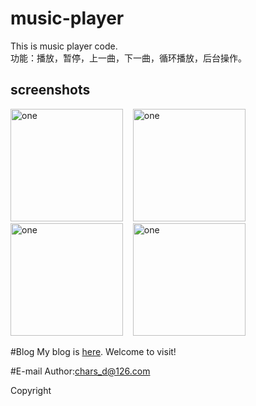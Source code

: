 # music-player
This is music player code.<br/>
功能：播放，暂停，上一曲，下一曲，循环播放，后台操作。

screenshots
-----------------------
<img alt="one" src="https://raw.github.com/charsdavy/music-player/master/screenshots/m1.png" width="180">
&nbsp;&nbsp;
<img alt="one" src="https://raw.github.com/charsdavy/music-player/master/screenshots/m2.png" width="180">
&nbsp;&nbsp;
<img alt="one" src="https://raw.github.com/charsdavy/music-player/master/screenshots/m3.png" width="180">
&nbsp;&nbsp;
<img alt="one" src="https://raw.github.com/charsdavy/music-player/master/screenshots/m4.png" width="180">
&nbsp;&nbsp;

#Blog
My blog is [here](http://www.cnblogs.com/chars). Welcome to visit!

#E-mail
Author:chars_d@126.com

Copyright
